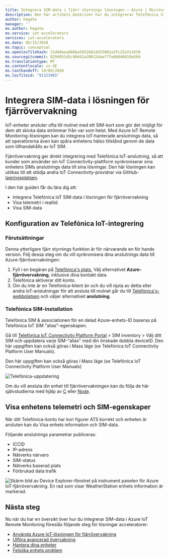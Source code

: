 ```yaml
---
title: Integrera SIM-data i fjärr styrnings lösningen – Azure | Microsoft Docs
description: Den här artikeln beskriver hur du integrerar Telefónica SIM-data i lösningen för fjärrövervakning.
author: hegate
manager: ''
ms.author: hegate
ms.service: iot-accelerators
services: iot-accelerators
ms.date: 05/15/2018
ms.topic: conceptual
ms.openlocfilehash: 21d84bea808ba5832b81d415001a3fc25a7e1630
ms.sourcegitcommit: 829d951d5c90442a38012daaf77e86046018e5b9
ms.translationtype: MT
ms.contentlocale: sv-SE
ms.lasthandoff: 10/09/2020
ms.locfileid: "91323965"
---
```

# <a name="integrate-sim-data-in-the-remote-monitoring-solution"></a>Integrera SIM-data i lösningen för fjärrövervakning

IoT-enheter ansluter ofta till molnet med ett SIM-kort som gör det möjligt för dem att skicka data strömmar från var som helst. Med Azure IoT Remote Monitoring-lösningen kan du integrera IoT-hanterade anslutnings data, så att operatörerna även kan spåra enhetens hälso tillstånd genom de data som tillhandahålls av IoT SIM.

Fjärrövervakning ger direkt integrering med Telefónica IoT-anslutning, så att kunder som använder sin IoT Connectivity-plattform synkroniserar sina enheters SIMs anslutnings data till sina lösningar. Den här lösningen kan utökas till att stödja andra IoT Connectivity-providrar via GitHub- [lagringsplatsen](https://github.com/Azure/azure-iot-pcs-remote-monitoring-dotnet).

I den här guiden får du lära dig att:

* Integrera Telefónica IoT SIM-data i lösningen för fjärrövervakning
* Visa telemetri i realtid
* Visa SIM-data

## <a name="telefnica-iot-integration-setup"></a>Konfiguration av Telefónica IoT-integrering

### <a name="prerequisites"></a>Förutsättningar

Denna ytterligare fjärr styrnings funktion är för närvarande en för hands version. Följ dessa steg om du vill synkronisera dina anslutnings data till Azure-fjärrövervakningen:

1. Fyll i en begäran på [Telefónica's plats](https://iot.telefonica.com/contact), Välj alternativet **Azure-fjärrövervakning**, inklusive dina kontakt data.
2. Telefónica aktiverar ditt konto.
3. Om du inte är en Telefónica-klient än och du vill njuta av detta eller andra IoT-anslutningar för att ansluta till molnet går du till [Telefónica's-webbplatsen](https://iot.telefonica.com/) och väljer alternativet **anslutning**.

### <a name="telefnica-sim-setup"></a>Telefónica SIM-installation
Telefónica SIM & associationen för en delad Azure-enhets-ID baseras på Telefónica IoT SIM "alias"-egenskapen. 

Gå till [Telefónica IoT Connectivity Platform Portal](https://m2m-movistar-es.telefonica.com/) > SIM inventory > Välj ditt SIM och uppdatera varje SIM-"alias" med din önskade dubbla deviceID. Den här uppgiften kan också göras i Mass läge (se Telefónica IoT Connectivity Platform User Manuals).

Den här uppgiften kan också göras i Mass läge (se Telefónica IoT Connectivity Platform User Manuals)

![Telefónica-uppdatering](./media/iot-accelerators-remote-monitoring-telefonica-sim/telefonica_site.png)

Om du vill ansluta din enhet till fjärrövervakningen kan du följa de här självstudierna med hjälp av [C](iot-accelerators-connecting-devices-linux.md) eller [Node](iot-accelerators-connecting-devices-node.md). 

## <a name="view-device-telemetry-and-sim-properties"></a>Visa enhetens telemetri och SIM-egenskaper

När ditt Telefónica-konto har kon figurer ATS korrekt och enheten är ansluten kan du Visa enhets information och SIM-data.

Följande anslutnings parametrar publiceras:

* ICCID
* IP-adress
* Nätverks närvaro
* SIM-status
* Nätverks baserad plats
* Förbrukad data trafik

![Skärm bild av Device Explorer-fönstret på instrument panelen för Azure IoT-fjärrövervakning. En rad som visar WeatherStation enhets information är markerad.](./media/iot-accelerators-remote-monitoring-telefonica-sim/dashboard.png)

## <a name="next-steps"></a>Nästa steg

Nu när du har en översikt över hur du integrerar SIM-data i Azure IoT Remote Monitoring föreslås följande steg för lösningar acceleratorer:

* [Använda Azure IoT-lösningen för fjärrövervakning](quickstart-remote-monitoring-deploy.md)
* [Utföra avancerad övervakning](iot-accelerators-remote-monitoring-monitor.md)
* [Hantera dina enheter](iot-accelerators-remote-monitoring-manage.md)
* [Felsöka enhets problem](iot-accelerators-remote-monitoring-maintain.md)

